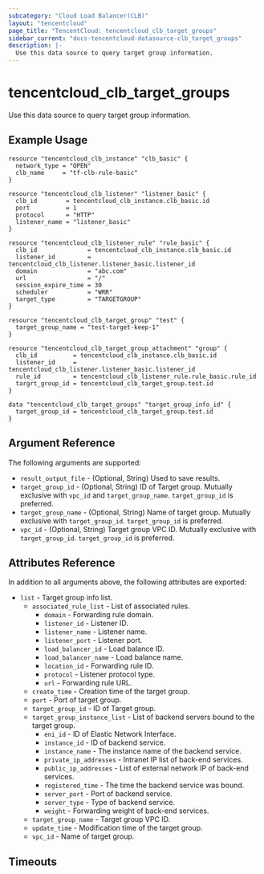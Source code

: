 ```yaml
---
subcategory: "Cloud Load Balancer(CLB)"
layout: "tencentcloud"
page_title: "TencentCloud: tencentcloud_clb_target_groups"
sidebar_current: "docs-tencentcloud-datasource-clb_target_groups"
description: |-
  Use this data source to query target group information.
---
```


# tencentcloud_clb_target_groups

Use this data source to query target group information.

## Example Usage

```hcl
resource "tencentcloud_clb_instance" "clb_basic" {
  network_type = "OPEN"
  clb_name     = "tf-clb-rule-basic"
}

resource "tencentcloud_clb_listener" "listener_basic" {
  clb_id        = tencentcloud_clb_instance.clb_basic.id
  port          = 1
  protocol      = "HTTP"
  listener_name = "listener_basic"
}

resource "tencentcloud_clb_listener_rule" "rule_basic" {
  clb_id              = tencentcloud_clb_instance.clb_basic.id
  listener_id         = tencentcloud_clb_listener.listener_basic.listener_id
  domain              = "abc.com"
  url                 = "/"
  session_expire_time = 30
  scheduler           = "WRR"
  target_type         = "TARGETGROUP"
}

resource "tencentcloud_clb_target_group" "test" {
  target_group_name = "test-target-keep-1"
}

resource "tencentcloud_clb_target_group_attachment" "group" {
  clb_id          = tencentcloud_clb_instance.clb_basic.id
  listener_id     = tencentcloud_clb_listener.listener_basic.listener_id
  rule_id         = tencentcloud_clb_listener_rule.rule_basic.rule_id
  targrt_group_id = tencentcloud_clb_target_group.test.id
}

data "tencentcloud_clb_target_groups" "target_group_info_id" {
  target_group_id = tencentcloud_clb_target_group.test.id
}
```

## Argument Reference

The following arguments are supported:

* `result_output_file` - (Optional, String) Used to save results.
* `target_group_id` - (Optional, String) ID of Target group. Mutually exclusive with `vpc_id` and `target_group_name`. `target_group_id` is preferred.
* `target_group_name` - (Optional, String) Name of target group. Mutually exclusive with `target_group_id`. `target_group_id` is preferred.
* `vpc_id` - (Optional, String) Target group VPC ID. Mutually exclusive with `target_group_id`. `target_group_id` is preferred.

## Attributes Reference

In addition to all arguments above, the following attributes are exported:

* `list` - Target group info list.
  * `associated_rule_list` - List of associated rules.
    * `domain` - Forwarding rule domain.
    * `listener_id` - Listener ID.
    * `listener_name` - Listener name.
    * `listener_port` - Listener port.
    * `load_balancer_id` - Load balance ID.
    * `load_balancer_name` - Load balance name.
    * `location_id` - Forwarding rule ID.
    * `protocol` - Listener protocol type.
    * `url` - Forwarding rule URL.
  * `create_time` - Creation time of the target group.
  * `port` - Port of target group.
  * `target_group_id` - ID of Target group.
  * `target_group_instance_list` - List of backend servers bound to the target group.
    * `eni_id` - ID of Elastic Network Interface.
    * `instance_id` - ID of backend service.
    * `instance_name` - The instance name of the backend service.
    * `private_ip_addresses` - Intranet IP list of back-end services.
    * `public_ip_addresses` - List of external network IP of back-end services.
    * `registered_time` - The time the backend service was bound.
    * `server_port` - Port of backend service.
    * `server_type` - Type of backend service.
    * `weight` - Forwarding weight of back-end services.
  * `target_group_name` - Target group VPC ID.
  * `update_time` - Modification time of the target group.
  * `vpc_id` - Name of target group.


## Timeouts

<no value>



